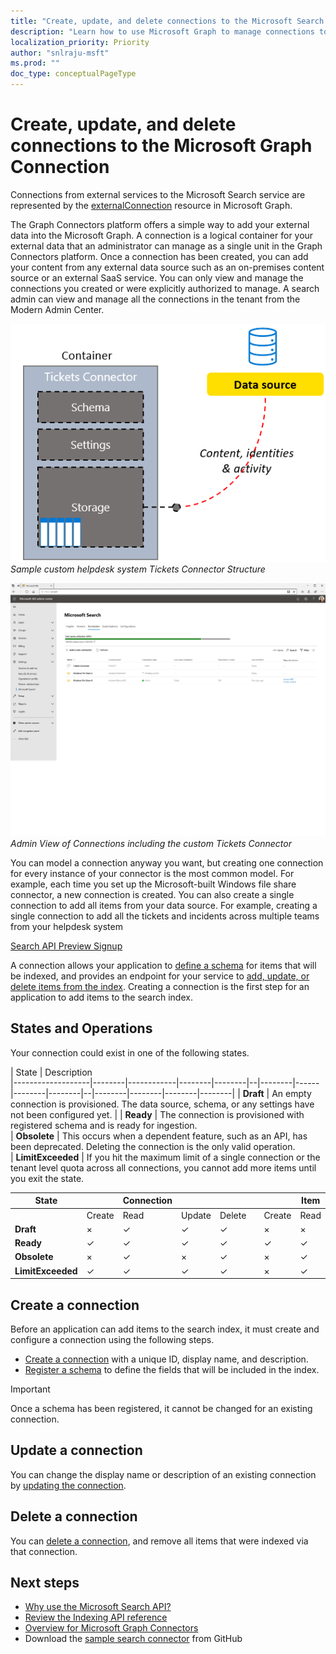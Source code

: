 ```yaml
---
title: "Create, update, and delete connections to the Microsoft Search service"
description: "Learn how to use Microsoft Graph to manage connections to the Microsoft Search service"
localization_priority: Priority
author: "snlraju-msft"
ms.prod: ""
doc_type: conceptualPageType
---
```


# Create, update, and delete connections to the Microsoft Graph Connection

Connections from external services to the Microsoft Search service are represented by the [externalConnection](/graph/api/resources/externalconnection?view=graph-rest-beta) resource in Microsoft Graph.

The Graph Connectors platform offers a simple way to add your external data into the Microsoft Graph. A connection is a logical container for your external data that an administrator can manage as a single unit in the Graph Connectors platform.
Once a connection has been created, you can add your content from any external data source such as an on-premises content source or an external SaaS service. You can only view and manage the connections you created or were explicitly authorized to manage. A search admin can view and manage all the connections in the tenant from the Modern Admin Center.

![security_overview_diagram_1.png](./images/search-idex-manage-connections-connector-structure.png)
*Sample custom helpdesk system Tickets Connector Structure*

![security_overview_diagram_1.png](./images/search-idex-manage-connections-admin-view.png)
*Admin View of Connections including the custom Tickets Connector*

You can model a connection anyway you want, but creating one connection for every instance of your connector is the most common model. For example, each time you set up the Microsoft-built Windows file share connector, a new connection is created. You can also create a single connection to add all items from your data source. For example, creating a single connection to add all the tickets and incidents across multiple teams from your helpdesk system

[Search API Preview Signup](../includes/search-api-preview-signup.md)

A connection allows your application to [define a schema](/graph/api/externalconnection-post-schema?view=graph-rest-beta) for items that will be indexed, and provides an endpoint for your service to [add, update, or delete items from the index](search-index-manage-items.md). Creating a connection is the first step for an application to add items to the search index.

## States and Operations
Your connection could exist in one of the following states. 

| State                  |  Description    
|-------------------|--------|------------|--------|--------|--|--------|------|--------|--------|--|--------|--------|--------|--------|
| **Draft**         | An empty connection is provisioned. The data source, schema, or any settings have not been configured yet.         |
| **Ready**         | The connection is provisioned with registered schema and is ready for ingestion.     
| **Obsolete**      | This occurs when a dependent feature, such as an API, has been deprecated. Deleting the connection is the only valid operation.      
| **LimitExceeded** | If you hit the maximum limit of a single connection or the tenant level quota across all connections, you cannot add more items until you exit the state.      


| State                  |        | Connection |        |        |  |        | Item |        |        |  |        | Schema |        |        |
|-------------------|--------|--------|--------|--------|--|--------|------|--------|--------|--|--------|--------|--------|--------|
|                   | Create | Read | Update | Delete |  | Create | Read | Update | Delete |  | Create | Read | Update | Delete |
| **Draft**         | ×      | ✓     | ✓    | ✓      |  | ×      | ×    | ×      | ×      |  | ✓      | ×      | ×      | ×      |
| **Ready**         | ✓     | ✓    | ✓      | ✓      |  | ✓      | ✓    | ✓      | ✓      |  | ×      | ✓     | ×      | ×      |
| **Obsolete**      | ×      | ✓      | ×      | ✓      |  | ×      | ✓    | ×      | ×      |  | ×      | ✓      | ×      | ×      |
| **LimitExceeded** | ✓      | ✓          | ✓      | ✓      |  | ×      | ✓    | ✓      | ✓      |  | ×      | ✓      | ×      | ×      |


## Create a connection

Before an application can add items to the search index, it must create and configure a connection using the following steps.

- [Create a connection](/graph/api/external-post-connections?view=graph-rest-beta) with a unique ID, display name, and description.
- [Register a schema](/graph/api/externalconnection-post-schema?view=graph-rest-beta) to define the fields that will be included in the index.

> [!IMPORTANT]
> Once a schema has been registered, it cannot be changed for an existing connection.

## Update a connection

You can change the display name or description of an existing connection by [updating the connection](/graph/api/externalconnection-update?view=graph-rest-beta).

## Delete a connection

You can [delete a connection](/graph/api/externalconnection-delete?view=graph-rest-beta), and remove all items that were indexed via that connection.

## Next steps

- [Why use the Microsoft Search API?](search-concept-overview.md#why-use-the-microsoft-search-api)
- [Review the Indexing API reference](/graph/api/resources/indexing-api-overview?view=graph-rest-beta)
- [Overview for Microsoft Graph Connectors](/microsoftsearch/connectors-overview)
- Download the [sample search connector](https://github.com/microsoftgraph/msgraph-search-connector-sample) from GitHub
